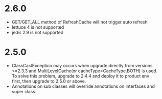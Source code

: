 # 2.6.0
* GET/GET_ALL method of RefreshCache will not trigger auto refresh
* lettuce 4 is not supported
* jedis 2.9 is not supported
# 2.5.0
* ClassCastException may occurs when upgrade directly from versions <=2.3.3 and MultiLevelCache(or cacheType=CacheType.BOTH) is used. To solve this problem, upgrade to 2.4.4 and deploy it to product env first, then upgrade to 2.5.0 or above.
* Annotations on sub classes will override annotations on interfaces and super class.
